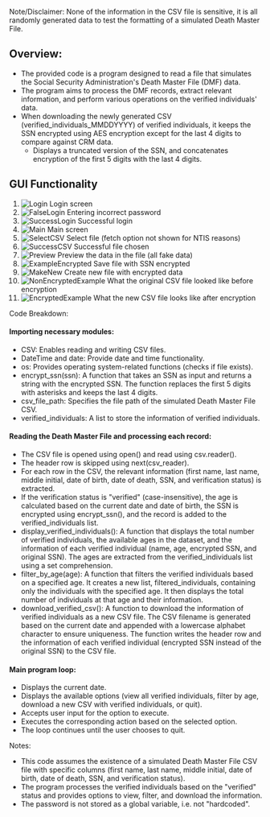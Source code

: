 Note/Disclaimer: None of the information in the CSV file is sensitive, it is all randomly generated data to test the formatting of a simulated Death Master File.

## Overview:
- The provided code is a program designed to read a file that simulates the Social Security Administration's Death Master File (DMF) data.
- The program aims to process the DMF records, extract relevant information, and perform various operations on the verified individuals' data.
- When downloading the newly generated CSV (verified_individuals_MMDDYYYY) of verified individuals, it keeps the SSN encrypted using AES encryption except for the last 4 digits to compare against CRM data.
  - Displays a truncated version of the SSN, and concatenates encryption of the first 5 digits with the last 4 digits.
 
## GUI Functionality
1. ![Login](01.LoginSS.JPG) Login screen
3. ![FalseLogin](02.IncorrectLoginSS.JPG) Entering incorrect password
4. ![SuccessLogin](03.LoginSucessSS.JPG) Successful login
5. ![Main](04.MainScreenSS.JPG) Main screen
6. ![SelectCSV](05.SelectFileSS.JPG) Select file (fetch option not shown for NTIS reasons)
7. ![SuccessCSV](06.SuccessCSVSS.JPG) Successful file chosen
8. ![Preview](07.PreviewCSVSS.JPG) Preview the data in the file (all fake data)
9. ![ExampleEncrypted](08.EncryptedCSVSS.JPG) Save file with SSN encrypted
10. ![MakeNew](09.NewCSVSS.JPG) Create new file with encrypted data
11. ![NonEncryptedExample](10.PreviousFileCSVSS.JPG) What the original CSV file looked like before encryption
12. ![EncryptedExample](11.EncryptedFileCSVSS.JPG) What the new CSV file looks like after encryption

Code Breakdown:

#### Importing necessary modules:
- CSV: Enables reading and writing CSV files.
- DateTime and date: Provide date and time functionality.
- os: Provides operating system-related functions (checks if file exists).
- encrypt_ssn(ssn): A function that takes an SSN as input and returns a string with the encrypted SSN. The function replaces the first 5 digits with asterisks and keeps the last 4 digits.
- csv_file_path: Specifies the file path of the simulated Death Master File CSV.
- verified_individuals: A list to store the information of verified individuals.

#### Reading the Death Master File and processing each record:
- The CSV file is opened using open() and read using csv.reader().
- The header row is skipped using next(csv_reader).
- For each row in the CSV, the relevant information (first name, last name, middle initial, date of birth, date of death, SSN, and verification status) is extracted.
- If the verification status is "verified" (case-insensitive), the age is calculated based on the current date and date of birth, the SSN is encrypted using encrypt_ssn(), and the record is added to the verified_individuals list.
- display_verified_individuals(): A function that displays the total number of verified individuals, the available ages in the dataset, and the information of each verified individual (name, age, encrypted SSN, and original SSN). The ages are extracted from the verified_individuals list using a set comprehension.
- filter_by_age(age): A function that filters the verified individuals based on a specified age. It creates a new list, filtered_individuals, containing only the individuals with the specified age. It then displays the total number of individuals at that age and their information.
- download_verified_csv(): A function to download the information of verified individuals as a new CSV file. The CSV filename is generated based on the current date and appended with a lowercase alphabet character to ensure uniqueness. The function writes the header row and the information of each verified individual (encrypted SSN instead of the original SSN) to the CSV file.

#### Main program loop:
- Displays the current date.
- Displays the available options (view all verified individuals, filter by age, download a new CSV with verified individuals, or quit).
- Accepts user input for the option to execute.
- Executes the corresponding action based on the selected option.
- The loop continues until the user chooses to quit.

Notes:
- This code assumes the existence of a simulated Death Master File CSV file with specific columns (first name, last name, middle initial, date of birth, date of death, SSN, and verification status).
- The program processes the verified individuals based on the "verified" status and provides options to view, filter, and download the information.
- The password is not stored as a global variable, i.e. not "hardcoded".
